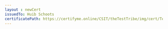 ```yaml
--- 
layout : newCert 
issuedTo: Huib Schoots
certificatePath: https://certifyme.online/CSIT/theTestTribe/img/cert/TestFlix/HuibSchoots_36ace.png
--- 
```

